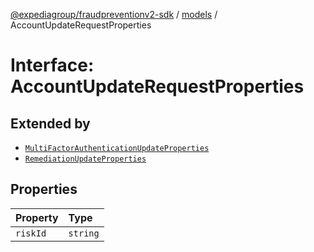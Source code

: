 [@expediagroup/fraudpreventionv2-sdk](../../index.md) / [models](../index.md) / AccountUpdateRequestProperties

# Interface: AccountUpdateRequestProperties

## Extended by

- [`MultiFactorAuthenticationUpdateProperties`](MultiFactorAuthenticationUpdateProperties.md)
- [`RemediationUpdateProperties`](RemediationUpdateProperties.md)

## Properties

| Property | Type |
| :------ | :------ |
| `riskId` | `string` |
